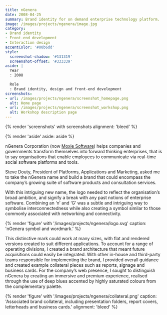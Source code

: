 ```yaml
---
title: nGenera
date: 2008-04-25
summary: Brand identity for on demand enterprise technology platform.
image: /images/projects/ngenera/image.jpg
category:
- Brand identity
- Front-end development
- Interaction design
accentColor: '#00b6dd'
style:
  screenshot-shadow: '#131319'
  screenshot-offset: '#333339'
aside: |
  Year
  : 2008

  Role
  : Brand identity, design and front-end development
screenshots:
- url: /images/projects/ngenera/screenshot_homepage.png
  alt: Home page
- url: /images/projects/ngenera/screenshot_workshop.png
  alt: Workshop description page
---
```

{% render 'screenshots' with screenshots
  alignment: 'bleed'
%}

{% render 'aside'
  aside: aside
%}

nGenera Corporation (now [Moxie Software][1]) helps companies and governments transform themselves into forward thinking enterprises, that is to say organisations that enable employees to communicate via real-time social software platforms and tools.

Steve Douty, President of Platforms, Applications and Marketing, asked me to take the nGenera name and build a brand that could encompass the company’s growing suite of software products and consultation services.

With this intriguing new name, the logo needed to reflect the organisation’s broad ambition, and signify a break with any past notions of enterprise software. Combining an ‘n’ and ‘G’ was a subtle and intriguing way to symbolise interconnectedness while also creating a symbol similar to those commonly associated with networking and connectivity.

{% render 'figure' with '/images/projects/ngenera/logo.svg'
  caption: 'nGenera symbol and wordmark.'
%}

This distinctive mark could work at many sizes, with flat and rendered versions created to suit different applications. To account for a range of operating divisions, I created a brand architecture that meant future acquisitions could easily be integrated. With other in-house and third-party teams responsible for implementing the brand, I provided overall guidance and created example collateral pieces such as reports, signage and business cards. For the company’s web presence, I sought to distinguish nGenera by creating an immersive and premium experience, realised through the use of deep blues accented by highly saturated colours from the complementary palette.

{% render 'figure' with '/images/projects/ngenera/collateral.png'
  caption: 'Associated brand collateral, including presentation folders, report covers, letterheads and business cards.'
  alignment: 'bleed'
%}

[1]: https://www.gomoxie.com
